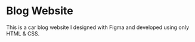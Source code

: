 # Blog Website

This is a car blog website I designed with Figma and developed using only HTML & CSS.
